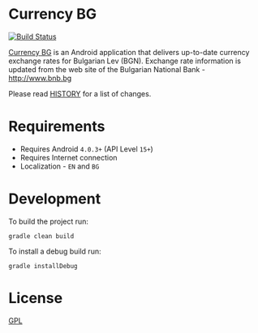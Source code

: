 Currency BG
=========================

[![Build Status](https://travis-ci.org/vexelon-dot-net/currencybg.app.svg?branch=master)](https://travis-ci.org/vexelon-dot-net/currencybg.app)

[Currency BG](https://play.google.com/store/apps/details?id=net.vexelon.currencybg.app) is an Android application that delivers up-to-date currency exchange rates for Bulgarian Lev (BGN). Exchange rate information is updated from the web site of the Bulgarian National Bank - http://www.bnb.bg

Please read [HISTORY](HISTORY) for a list of changes.

# Requirements

  * Requires Android `4.0.3+` (API Level `15+`)
  * Requires Internet connection
  * Localization - `EN` and `BG`

# Development 

To build the project run:

    gradle clean build

To install a debug build run:

    gradle installDebug

# License
[GPL](LICENSE)

